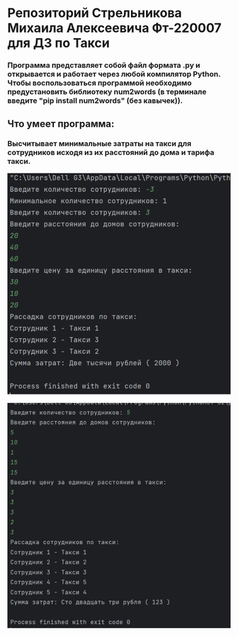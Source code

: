 # Репозиторий Стрельникова Михаила Алексеевича Фт-220007 для ДЗ по Такси
### Программа представляет собой файл формата .py и открывается и работает через любой компилятор Python. Чтобы воспользоваться программой необходимо предустановить библиотеку num2words (в терминале введите "pip install num2words" (без кавычек)).
## Что умеет программа:
### Высчитывает минимальные затраты на такси для сотрудников исходя из их расстояний до дома и тарифа такси.
![Alt-текст](https://github.com/m3kskssssssss/taxi/blob/main/test1.png)
![Alt-текст](https://github.com/m3kskssssssss/taxi/blob/main/test2.png)
